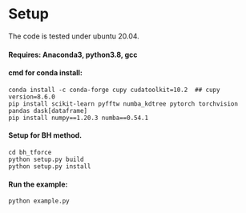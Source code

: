 # Setup

The code is tested under ubuntu 20.04.
#### Requires: Anaconda3, python3.8, gcc

#### cmd for conda install:
```
conda install -c conda-forge cupy cudatoolkit=10.2  ## cupy version=8.6.0
pip install scikit-learn pyfftw numba_kdtree pytorch torchvision pandas dask[dataframe]
pip install numpy==1.20.3 numba==0.54.1
```


#### Setup for BH method.
```
cd bh_tforce
python setup.py build
python setup.py install
```

#### Run the example:

```
python example.py
```